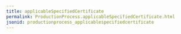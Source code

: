 ```yaml
---
title: applicableSpecifiedCertificate
permalink: ProductionProcess.applicableSpecifiedCertificate.html
jsonid: productionprocess_applicablespecifiedcertificate
---
```

